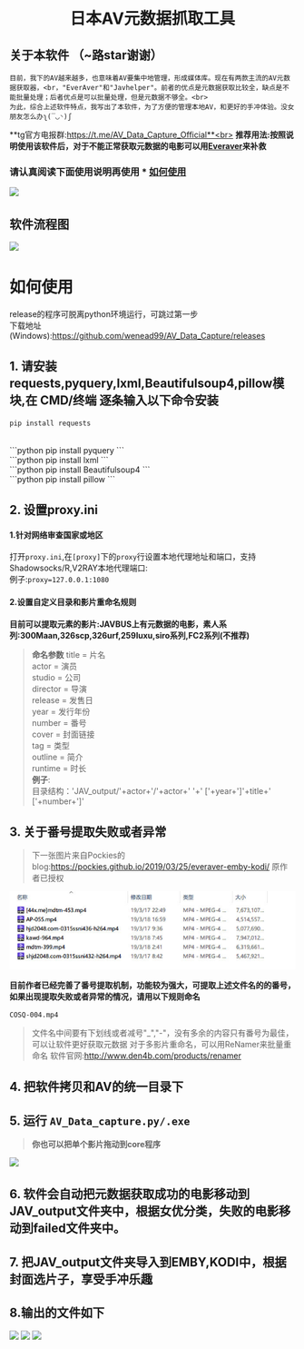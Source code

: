 <h1 style="text-align:center">日本AV元数据抓取工具</h1>

## 关于本软件 （~路star谢谢）<br>

    目前，我下的AV越来越多，也意味着AV要集中地管理，形成媒体库。现在有两款主流的AV元数据获取器，<br，"EverAver"和"Javhelper"。前者的优点是元数据获取比较全，缺点是不能批量处理；后者优点是可以批量处理，但是元数据不够全。<br>
    为此，综合上述软件特点，我写出了本软件，为了方便的管理本地AV，和更好的手冲体验。没女朋友怎么办ʅ(‾◡◝)ʃ 

**tg官方电报群:https://t.me/AV_Data_Capture_Official**<br>
**推荐用法:按照说明使用该软件后，对于不能正常获取元数据的电影可以用[Everaver](http://everaver.blogspot.com/)来补救**

### **请认真阅读下面使用说明再使用** * [如何使用](#如何使用)

![](https://i.loli.net/2019/06/02/5cf2b5d0bbecf69019.png)


## 软件流程图
![](https://i.loli.net/2019/06/02/5cf2bb9a9e2d997635.png)

# 如何使用<br>
release的程序可脱离python环境运行，可跳过第一步<br>
下载地址(Windows):https://github.com/wenead99/AV_Data_Capture/releases

## 1. 请安装requests,pyquery,lxml,Beautifulsoup4,pillow模块,在 CMD/终端 逐条输入以下命令安装
```python
pip install requests
```
<br>
```python
pip install pyquery
```
<br>
```python
pip install lxml
```
<br>
```python
pip install Beautifulsoup4
```
<br>
```python
pip install pillow
```
<br>

## 2. 设置proxy.ini
#### 1.针对网络审查国家或地区

打开```proxy.ini```,在```[proxy]```下的```proxy```行设置本地代理地址和端口，支持Shadowsocks/R,V2RAY本地代理端口:<br>
例子:```proxy=127.0.0.1:1080```

#### 2.设置自定义目录和影片重命名规则

**目前可以提取元素的影片:JAVBUS上有元数据的电影，素人系列:300Maan,326scp,326urf,259luxu,siro系列,FC2系列(不推荐)**
>**命名参数**
>title = 片名<br>
>actor = 演员<br>
>studio = 公司<br>
>director = 导演<br>
>release = 发售日<br>
>year = 发行年份<br>
>number = 番号<br>
>cover = 封面链接<br>
>tag = 类型<br>
>outline = 简介<br>
>runtime = 时长<br>
>**例子**:<br>
>目录结构：'JAV_output/'+actor+'/'+actor+' '+' ['+year+']'+title+' ['+number+']'<br>

## 3. 关于番号提取失败或者异常
>下一张图片来自Pockies的blog:https://pockies.github.io/2019/03/25/everaver-emby-kodi/ 原作者已授权

![](https://raw.githubusercontent.com/Pockies/pic/master/741f9461gy1g1cxc31t41j20i804zdgo.jpg)


**目前作者已经完善了番号提取机制，功能较为强大，可提取上述文件名的的番号，如果出现提取失败或者异常的情况，请用以下规则命名**

```
COSQ-004.mp4
```

>文件名中间要有下划线或者减号"_","-"，没有多余的内容只有番号为最佳，可以让软件更好获取元数据
>对于多影片重命名，可以用ReNamer来批量重命名
>软件官网:http://www.den4b.com/products/renamer


## 4. 把软件拷贝和AV的统一目录下

## 5. 运行 ```AV_Data_capture.py/.exe```
>**你也可以把单个影片拖动到core程序**

![](https://i.loli.net/2019/06/02/5cf2b5d03640e73201.gif)

## 6. 软件会自动把元数据获取成功的电影移动到JAV_output文件夹中，根据女优分类，失败的电影移动到failed文件夹中。

## 7. 把JAV_output文件夹导入到EMBY,KODI中，根据封面选片子，享受手冲乐趣

## 8.输出的文件如下
![](https://i.loli.net/2019/06/02/5cf2b5cfd1b0226763.png)
![](https://i.loli.net/2019/06/02/5cf2b5cfd1b0246492.png)
![](https://i.loli.net/2019/06/02/5cf2b5d009e4930666.png)



